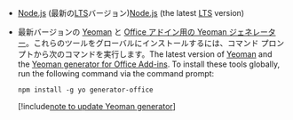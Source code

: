 - <span data-ttu-id="691be-101">[Node.js](https://nodejs.org) (最新の[LTS](https://nodejs.org/about/releases)バージョン)</span><span class="sxs-lookup"><span data-stu-id="691be-101">[Node.js](https://nodejs.org) (the latest [LTS](https://nodejs.org/about/releases) version)</span></span>

- <span data-ttu-id="691be-102">最新バージョンの [Yeoman](https://github.com/yeoman/yo) と [Office アドイン用の Yeoman ジェネレーター](https://github.com/OfficeDev/generator-office)。これらのツールをグローバルにインストールするには、コマンド プロンプトから次のコマンドを実行します。</span><span class="sxs-lookup"><span data-stu-id="691be-102">The latest version of [Yeoman](https://github.com/yeoman/yo) and the [Yeoman generator for Office Add-ins](https://github.com/OfficeDev/generator-office). To install these tools globally, run the following command via the command prompt:</span></span>

    ```command&nbsp;line
    npm install -g yo generator-office
    ```

    [!include[note to update Yeoman generator](../includes/note-yeoman-generator-update.md)]
